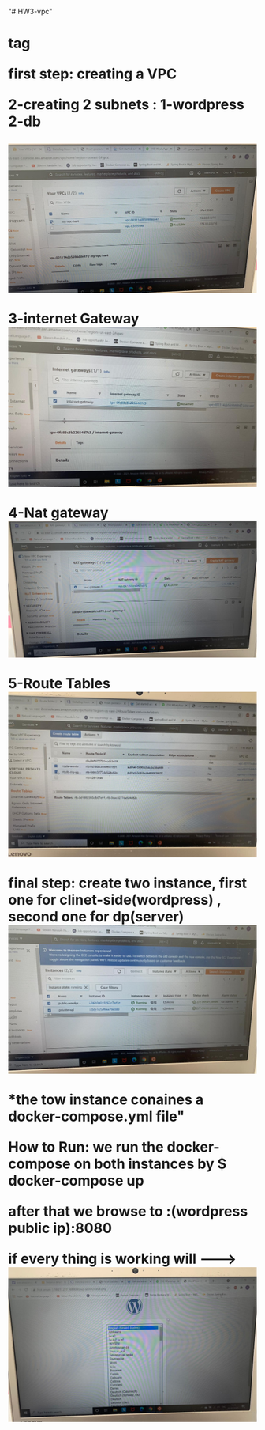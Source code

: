"# HW3-vpc" <h1> tag

**first step: creating a VPC**


2-creating 2 subnets : 1-wordpress  2-db

![alt text](https://github.com/OsamaAboraya/HW-3/blob/main/WhatsApp%20Image%202021-05-02%20at%2015.45.40.jpeg)

3-internet Gateway
![alt text](https://github.com/OsamaAboraya/HW-3/blob/main/WhatsApp%20Image%202021-05-02%20at%2015.45.41%20(1).jpeg)


4-Nat gateway 
![alt text](https://github.com/OsamaAboraya/HW-3/blob/main/WhatsApp%20Image%202021-05-02%20at%2015.45.42.jpeg)


5-Route Tables
![alt text](https://github.com/OsamaAboraya/HW-3/blob/main/WhatsApp%20Image%202021-05-02%20at%2015.45.41.jpeg)

final step: create two instance, first one for clinet-side(wordpress) , second one for dp(server)
![alt text](https://github.com/OsamaAboraya/HW-3/blob/main/WhatsApp%20Image%202021-05-02%20at%2015.45.42%20(1).jpeg)

*the tow instance conaines a docker-compose.yml file"

How to Run: we run the docker-compose on both instances by $ docker-compose up 

after that we browse to :(wordpress public ip):8080



if every thing is working will --->
![alt text](https://github.com/OsamaAboraya/HW-3/blob/main/WhatsApp%20Image%202021-05-02%20at%2015.45.38.jpeg)

